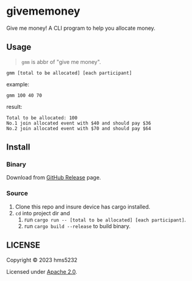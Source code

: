 # givememoney

Give me money! A CLI program to help you allocate money.

## Usage

> `gmm` is abbr of "give me money".

```shell
gmm [total to be allocated] [each participant]
```

example:

```shell
gmm 100 40 70
```
result:

```
Total to be allocated: 100
No.1 join allocated event with $40 and should pay $36
No.2 join allocated event with $70 and should pay $64
```

## Install

### Binary

Download from [GitHub Release](https://github.com/hms5232/givememoney/releases) page.

### Source

1. Clone this repo and insure device has cargo installed.
2. `cd` into project dir and
   1. run `cargo run -- [total to be allocated] [each participant]`.
   2. run `cargo build --release` to build binary.

## LICENSE

Copyright © 2023 hms5232

Licensed under [Apache 2.0](https://github.com/hms5232/givememoney/blob/main/LICENSE).
